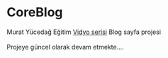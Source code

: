 # CoreBlog
Murat Yücedağ Eğitim [Vidyo serisi](https://www.youtube.com/playlist?list=PLKnjBHu2xXNNkinaVhPqPZG0ubaLN63ci) Blog sayfa projesi
<br>
<br>
Projeye güncel olarak devam etmekte....